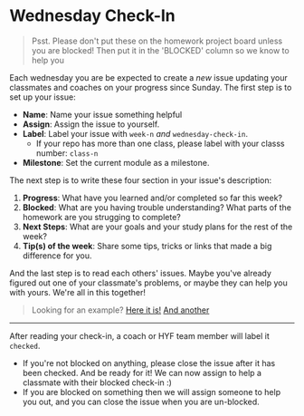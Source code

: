 # Wednesday Check-In

> Psst. Please don't put these on the homework project board unless you are blocked! Then put it in the 'BLOCKED' column so we know to help you

Each wednesday you are be expected to create a _new_ issue updating your classmates and coaches on your progress since Sunday. The first step is to set up your issue:

- **Name**: Name your issue something helpful
- **Assign**: Assign the issue to yourself.
- **Label**: Label your issue with `week-n` _and_ `wednesday-check-in`.
  - If your repo has more than one class, please label with your classs number: `class-n`
- **Milestone**: Set the current module as a milestone.

The next step is to write these four section in your issue's description:

1. **Progress**: What have you learned and/or completed so far this week?
2. **Blocked**: What are you having trouble understanding? What parts of the homework are you strugging to complete?
3. **Next Steps**: What are your goals and your study plans for the rest of the week?
4. **Tip(s) of the week**: Share some tips, tricks or links that made a big difference for you.

And the last step is to read each others' issues. Maybe you've already figured out one of your classmate's problems, or maybe they can help you with yours. We're all in this together!

> Looking for an example?  [Here it is!](https://github.com/HackYourFutureBelgium/class-8/issues/290) [And another](https://github.com/HackYourFutureBelgium/class-8/issues/306)

---

After reading your check-in, a coach or HYF team member will label it `checked`.

- If you're not blocked on anything, please close the issue after it has been checked.  And be ready for it!  We can now assign to help a classmate with their blocked check-in :)
- If you are blocked on something then we will assign someone to help you out, and you can close the issue when you are un-blocked.


